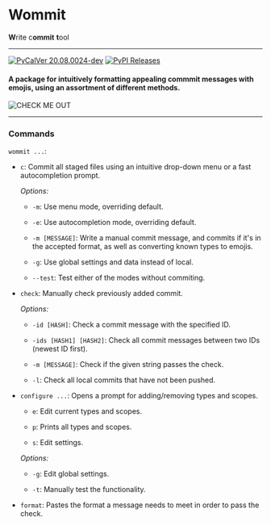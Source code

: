 # Wommit

**W**rite c**ommit** **t**ool

---

[![PyCalVer 20.08.0024-dev][version_img]][version_ref]
[![PyPI Releases][pypi_img]][pypi_ref]

#### A package for intuitively formatting appealing commmit messages with emojis, using an assortment of different methods.

![CHECK ME OUT](https://i.imgur.com/VIXvQXY.png)

---

### Commands

`wommit ...`:

- `c`: Commit all staged files using an intuitive drop-down menu or a fast autocompletion prompt.

  *Options:*
  
  - `-m`: Use menu mode, overriding default.

  - `-e`: Use autocompletion mode, overriding default.
  
  - `-m [MESSAGE]`: Write a manual commit message, and commits if it's in the accepted format, as well as converting known types to emojis. 
  
  - `-g`: Use global settings and data instead of local.

  - `--test`:  Test either of the modes without commiting.
  
  
- `check`: Manually check previously added commit. 

  *Options:*

  - `-id [HASH]`: Check a commit message with the specified ID.
  
  - `-ids [HASH1] [HASH2]`: Check all commit messages between two IDs (newest ID first).

  - `-m [MESSAGE]`:  Check if the given string passes the check.
  
  - `-l`:  Check all local commits that have not been pushed.

- `configure ...`: Opens a prompt for adding/removing types and scopes.

    - `e`: Edit current types and scopes.
    
    - `p`: Prints all types and scopes.
    
    - `s`: Edit settings.

    *Options:*

  - `-g`: Edit global settings.
  
  - `-t`: Manually test the functionality.
  
 - `format`: Pastes the format a message needs to meet in order to pass the check.

[version_img]: https://img.shields.io/static/v1.svg?label=Wommit&message=20.08.0024-dev&color=blue
[version_ref]: https://pypi.org/project/wommit/
[pypi_img]: https://img.shields.io/badge/PyPI-wheels-green.svg
[pypi_ref]: https://pypi.org/project/wommit/


